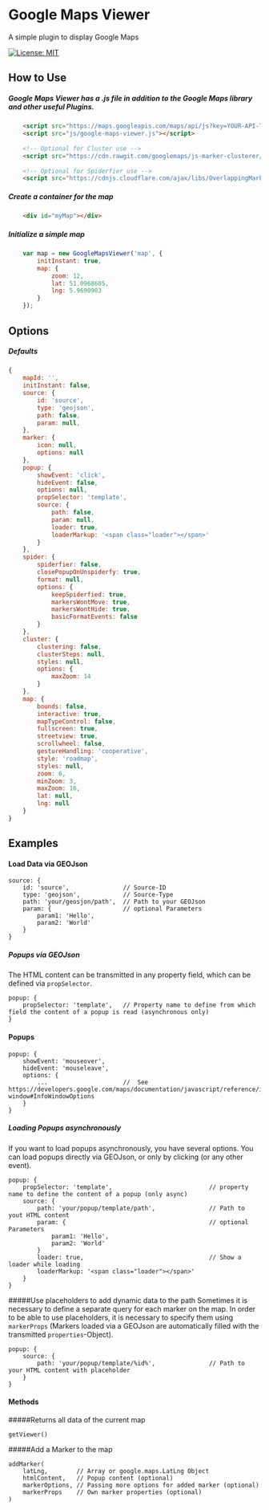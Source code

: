 # Google Maps Viewer
A simple plugin to display Google Maps

[![License: MIT](https://img.shields.io/badge/License-MIT-yellow.svg)](https://github.com/doishub/google-maps-viewer/blob/master/LICENSE)

## How to Use
##### Google Maps Viewer has a .js file in addition to the Google Maps library and other useful Plugins.
```html
    <script src="https://maps.googleapis.com/maps/api/js?key=YOUR-API-TOKEN&callback=onGoogleMapsApiReady" async></script>
    <script src="js/google-maps-viewer.js"></script>
    
    <!-- Optional for Cluster use -->
    <script src="https://cdn.rawgit.com/googlemaps/js-marker-clusterer/gh-pages/src/markerclusterer.js"></script>
    
    <!-- Optional for Spiderfier use -->
    <script src="https://cdnjs.cloudflare.com/ajax/libs/OverlappingMarkerSpiderfier/1.0.3/oms.min.js"></script>
```

##### Create a container for the map
```html
    <div id="myMap"></div>
```

##### Initialize a simple map
 ```javascript
     var map = new GoogleMapsViewer('map', {
         initInstant: true,
         map: {
             zoom: 12,
             lat: 51.0968605,
             lng: 5.9690903
         }
     });
 ```
 
## Options
##### Defaults
```javascript
{
    mapId: '',
    initInstant: false,
    source: {
        id: 'source',
        type: 'geojson',
        path: false,
        param: null,
    },
    marker: {
        icon: null,
        options: null
    },
    popup: {
        showEvent: 'click',
        hideEvent: false,
        options: null,
        propSelector: 'template',
        source: {
            path: false,
            param: null,
            loader: true,
            loaderMarkup: '<span class="loader"></span>'
        }
    },
    spider: {
        spiderfier: false,
        closePopupOnUnspiderfy: true,
        format: null,
        options: {
            keepSpiderfied: true,
            markersWontMove: true,
            markersWontHide: true,
            basicFormatEvents: false
        }
    },
    cluster: {
        clustering: false,
        clusterSteps: null,
        styles: null,
        options: {
            maxZoom: 14
        }
    },
    map: {
        bounds: false,
        interactive: true,
        mapTypeControl: false,
        fullscreen: true,
        streetview: true,
        scrollwheel: false,
        gestureHandling: 'cooperative',
        style: 'roadmap',
        styles: null,
        zoom: 6,
        minZoom: 3,
        maxZoom: 16,
        lat: null,
        lng: null
    }
}
```

## Examples
#### Load Data via GEOJson
```
source: {
    id: 'source',               // Source-ID
    type: 'geojson',            // Source-Type
    path: 'your/geosjon/path',  // Path to your GEOJson 
    param: {                    // optional Parameters
        param1: 'Hello',
        param2: 'World'
    }
}
``` 

##### Popups via GEOJson
The HTML content can be transmitted in any property field, which can be defined via `propSelector`.
```
popup: {
    propSelector: 'template',   // Property name to define from which field the content of a popup is read (asynchronous only)
}
```

#### Popups
```
popup: {
    showEvent: 'mouseover', 
    hideEvent: 'mouseleave',
    options: {
        ...                     //  See https://developers.google.com/maps/documentation/javascript/reference/info-window#InfoWindowOptions
    }
}
```

##### Loading Popups asynchronously
If you want to load popups asynchronously, you have several options. You can load popups directly via GEOJson, or only by clicking (or any other event).
```
popup: {
    propSelector: 'template',                           // property name to define the content of a popup (only async) 
    source: {
        path: 'your/popup/template/path',               // Path to yout HTML content
        param: {                                        // optional Parameters
            param1: 'Hello',
            param2: 'World'
        }
        loader: true,                                   // Show a loader while loading
        loaderMarkup: '<span class="loader"></span>'
    }
}
```

#####Use placeholders to add dynamic data to the path
Sometimes it is necessary to define a separate query for each marker on the map. In order to be able to use placeholders, it is necessary to specify them using `markerProps` (Markers loaded via a GEOJson are automatically filled with the transmitted `properties`-Object).
```
popup: { 
    source: {
        path: 'your/popup/template/%id%',               // Path to your HTML content with placeholder
    }
}
```

#### Methods

#####Returns all data of the current map 
```
getViewer()
```

#####Add a Marker to the map 
```
addMarker(
    latLng,        // Array or google.maps.LatLng Object
    htmlContent,   // Popup content (optional)
    markerOptions, // Passing more options for added marker (optional)
    markerProps    // Own marker properties (optional)
)
```